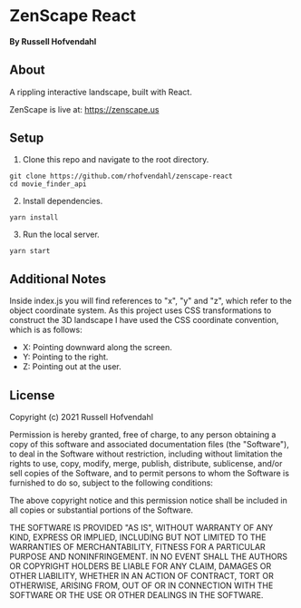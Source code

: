 # ZenScape React

#### By Russell Hofvendahl

## About
A rippling interactive landscape, built with React.

ZenScape is live at: https://zenscape.us

## Setup
1. Clone this repo and navigate to the root directory.
```
git clone https://github.com/rhofvendahl/zenscape-react
cd movie_finder_api
```

2. Install dependencies.
```
yarn install
```

3. Run the local server.
```
yarn start
```

## Additional Notes
Inside index.js you will find references to "x", "y" and "z", which refer to the object coordinate system. As this project uses CSS transformations to construct the 3D landscape I have used the CSS coordinate convention, which is as follows:
* X: Pointing downward along the screen.
* Y: Pointing to the right.
* Z: Pointing out at the user.

## License

Copyright (c) 2021 Russell Hofvendahl

Permission is hereby granted, free of charge, to any person obtaining a copy of this software and associated documentation files (the "Software"), to deal in the Software without restriction, including without limitation the rights to use, copy, modify, merge, publish, distribute, sublicense, and/or sell copies of the Software, and to permit persons to whom the Software is furnished to do so, subject to the following conditions:

The above copyright notice and this permission notice shall be included in all copies or substantial portions of the Software.

THE SOFTWARE IS PROVIDED "AS IS", WITHOUT WARRANTY OF ANY KIND, EXPRESS OR IMPLIED, INCLUDING BUT NOT LIMITED TO THE WARRANTIES OF MERCHANTABILITY, FITNESS FOR A PARTICULAR PURPOSE AND NONINFRINGEMENT. IN NO EVENT SHALL THE AUTHORS OR COPYRIGHT HOLDERS BE LIABLE FOR ANY CLAIM, DAMAGES OR OTHER LIABILITY, WHETHER IN AN ACTION OF CONTRACT, TORT OR OTHERWISE, ARISING FROM, OUT OF OR IN CONNECTION WITH THE SOFTWARE OR THE USE OR OTHER DEALINGS IN THE SOFTWARE.
